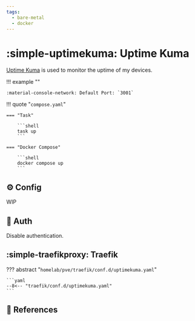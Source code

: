 ```yaml
---
tags:
  - bare-metal
  - docker
---
```

# :simple-uptimekuma: Uptime Kuma

[Uptime Kuma][1] is used to monitor the uptime of my devices.

!!! example ""

    :material-console-network: Default Port: `3001`

!!! quote "`compose.yaml`"

    === "Task"
    
        ```shell
        task up
        ```

    === "Docker Compose"
    
        ```shell
        docker compose up
        ```

## :gear: Config

WIP

## :key: Auth

Disable authentication.

## :simple-traefikproxy: Traefik

??? abstract "`homelab/pve/traefik/conf.d/uptimekuma.yaml`"

    ```yaml
    --8<-- "traefik/conf.d/uptimekuma.yaml"
    ```

## :link: References

[1]: <https://uptime.kuma.pet/>
